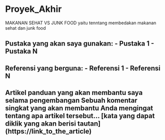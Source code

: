 # Proyek_Akhir
MAKANAN SEHAT VS JUNK FOOD  yaitu tenntang membedakan makanan sehat dan junk food



## Pustaka yang akan saya gunakan: - Pustaka 1 - Pustaka N

## Referensi yang berguna: - Referensi 1 - Referensi N

## Artikel panduan yang akan membantu saya selama pengembangan Sebuah komentar singkat yang akan membantu Anda mengingat tentang apa artikel tersebut... [kata yang dapat diklik yang akan berisi tautan] (https://link_to_the_article)
